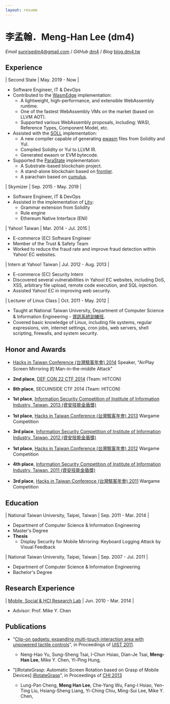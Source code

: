 ```yaml
---
layout: resume
---
```


李孟翰．Meng-Han Lee (dm4)
==========================

*Email* <sunrisedm4@gmail.com> / *GitHub* [dm4](https://github.com/dm4) /
*Blog* [blog.dm4.tw][]

Experience
----------

| Second State | May. 2019 - Now |

* Software Engineer, IT & DevOps
* Contributed to the [WasmEdge][] implementation:
  - A lightweight, high-performance, and extensible WebAssembly runtime.
  - One of the fastest WebAssembly VMs on the market (based on LLVM AOT).
  - Supported various WebAssembly proposals, including: WASI, Reference Types,
    Component Model, etc.
* Assisted with the [SOLL][] implementation:
  - A new compiler capable of generating [ewasm][] files from Solidity and Yul.
  - Compiled Solidity or Yul to LLVM IR.
  - Generated ewasm or EVM bytecode.
* Supported the [ParaState][] implementation:
  - A Substrate-based blockchain project.
  - A stand-alone blockchain based on [frontier][].
  - A parachain based on [cumulus][].

| Skymizer | Sep. 2015 - May. 2019 |

* Software Engineer, IT & DevOps
* Assisted in the implementation of [Lity][]:
  - Grammar extension from Solidity
  - Rule engine
  - Ethereum Native Interface (ENI)

| Yahoo! Taiwan | Mar. 2014 - Jul. 2015 |

* E-commerce (EC) Software Engineer
* Member of the Trust & Safety Team
* Worked to reduce the fraud rate and improve fraud detection within Yahoo! EC websites.

| Intern at Yahoo! Taiwan | Jul. 2012 - Aug. 2013 |

* E-commerce (EC) Security Intern
* Discovered several vulnerabilities in Yahoo! EC websites,
  including DoS, XSS, arbitrary file upload, remote code execution, and SQL injection.
* Assisted Yahoo! EC in improving web security.

| Lecturer of Linux Class | Oct. 2011 - May. 2012 |

* Taught at National Taiwan University, Department of
  Computer Science & Information Engineering - [資訊系統訓練班][NTU CSIE Train].
* Covered basic knowledge of Linux, including file systems,
  regular expressions, vim, internet settings, cron jobs,
  web servers, shell scripting, firewalls, and system security.

Honor and Awards
----------------

* [Hacks in Taiwan Conference (台灣駭客年會) 2014][HIT2014] Speaker,
  "AirPlay Screen Mirroring 的 Man-in-the-middle Attack"

* __2nd place__, [DEF CON 22 CTF 2014][DEFCON 2014] (Team: HITCON)

* __8th place__, SECUINSIDE CTF 2014 (Team: HITCON)

* __1st place__, [Information Security Competition
  of Institute of Information Industry, Taiwan,
  2013 (資安技能金盾獎)][Gold Shield]

* __1st place__, [Hacks in Taiwan Conference (台灣駭客年會)
  2013][HIT2013] Wargame Competition

* __3rd place__, [Information Security Competition
  of Institute of Information Industry, Taiwan,
  2012 (資安技能金盾獎)][Gold Shield]

* __1st place__, [Hacks in Taiwan Conference (台灣駭客年會)
  2012][HIT2012] Wargame Competition

* __4th place__, [Information Security Competition
  of Institute of Information Industry, Taiwan,
  2011 (資安技能金盾獎)][Gold Shield]

* __3rd place__, [Hacks in Taiwan Conference (台灣駭客年會)
  2011][HIT2011] Wargame Competition

Education
---------

| National Taiwan University, Taipei, Taiwan | Sep. 2011 - Mar. 2014 |

* Department of Computer Science & Information Engineering
* Master's Degree
* __Thesis__
  - Display Security for Mobile Mirroring: Keyboard Logging Attack
    by Visual Feedback

| National Taiwan University, Taipei, Taiwan | Sep. 2007 - Jul. 2011 |

* Department of Computer Science & Information Engineering
* Bachelor's Degree

Research Experience
-------------------

| [Mobile, Social & HCI Research Lab][Lab] | Jun. 2010 - Mar. 2014 |

* Advisor: Prof. Mike Y. Chen

Publications
------------

* "[Clip-on gadgets: expanding multi-touch interaction area with unpowered tactile
  controls][Clip-on]", in Proceedings of [UIST 2011][].
  - Neng-Hao Yu, Sung-Sheng Tsai, I-Chun Hsiao, Dian-Je Tsai, __Meng-Han Lee__,
    Mike Y. Chen, Yi-Ping Hung,

* "[iRotateGrasp: Automatic Screen Rotation based on Grasp of Mobile Devices]
  [iRotateGrasp]", in Proceedings of [CHI 2013][]
  - Lung-Pan Cheng, __Meng Han Lee__, Che-Yang Wu, Fang-I Hsiao, Yen-Ting Liu,
    Hsiang-Sheng Liang, Yi-Ching Chiu, Ming-Sui Lee, Mike Y. Chen,

[blog.dm4.tw]:    https://blog.dm4.tw
[Lab]:            https://ntuhci.org/
[Clip-on]:        https://dl.acm.org/citation.cfm?id=2047243
[iRotateGrasp]:   https://dl.acm.org/citation.cfm?id=2479513
[UIST 2011]:       https://www.acm.org/uist/uist2011/
[CHI 2013]:        https://chi2013.acm.org/
[NTU CSIE Train]: https://www.csie.ntu.edu.tw/train/
[Gold Shield]:    https://csc.nics.nat.gov.tw
[HIT2011]:        https://hitcon.org/2011
[HIT2012]:        https://hitcon.org/2012
[HIT2013]:        https://hitcon.org/2013
[HIT2014]:        https://hitcon.org/2014/agenda/
[DEFCON 2014]:    https://legitbs.net/2014/
[Lity]:           https://github.com/second-state/lity
[SOLL]:           https://github.com/second-state/SOLL
[ewasm]:          https://github.com/ewasm
[WasmEdge]:       https://wasmedge.org
[ParaState]:      https://www.parastate.io
[frontier]:       https://github.com/paritytech/frontier
[cumulus]:        https://github.com/paritytech/cumulus
